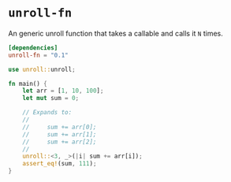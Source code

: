 `unroll-fn`
======

An generic unroll function that takes a callable and calls it `N` times.

```toml
[dependencies]
unroll-fn = "0.1"
```

```rust
use unroll::unroll;

fn main() {
    let arr = [1, 10, 100];
    let mut sum = 0;

    // Expands to:
    //
    //     sum += arr[0];
    //     sum += arr[1];
    //     sum += arr[2];
    //
    unroll::<3, _>(|i| sum += arr[i]);
    assert_eq!(sum, 111);
}
```
